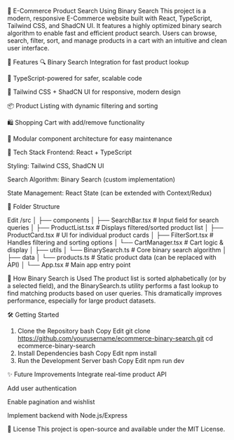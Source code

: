 🛒 E-Commerce Product Search Using Binary Search
This project is a modern, responsive E-Commerce website built with React, TypeScript, Tailwind CSS, and ShadCN UI. It features a highly optimized binary search algorithm to enable fast and efficient product search. Users can browse, search, filter, sort, and manage products in a cart with an intuitive and clean user interface.

🚀 Features
🔍 Binary Search Integration for fast product lookup

🧠 TypeScript-powered for safer, scalable code

💅 Tailwind CSS + ShadCN UI for responsive, modern design 

📦 Product Listing with dynamic filtering and sorting

🛍️ Shopping Cart with add/remove functionality

🧩 Modular component architecture for easy maintenance

🧱 Tech Stack
Frontend: React + TypeScript

Styling: Tailwind CSS, ShadCN UI

Search Algorithm: Binary Search (custom implementation)

State Management: React State (can be extended with Context/Redux)

📁 Folder Structure

Edit
/src
│
├── components
│   ├── SearchBar.tsx         # Input field for search queries
│   ├── ProductList.tsx       # Displays filtered/sorted product list
│   ├── ProductCard.tsx       # UI for individual product cards
│   ├── FilterSort.tsx        # Handles filtering and sorting options
│   └── CartManager.tsx       # Cart logic & display
│
├── utils
│   └── BinarySearch.ts       # Core binary search algorithm
│
├── data
│   └── products.ts           # Static product data (can be replaced with API)
│
└── App.tsx                   # Main app entry point


🧠 How Binary Search is Used
The product list is sorted alphabetically (or by a selected field), and the BinarySearch.ts utility performs a fast lookup to find matching products based on user queries. This dramatically improves performance, especially for large product datasets.

🛠️ Getting Started
1. Clone the Repository
bash
Copy
Edit
git clone https://github.com/yourusername/ecommerce-binary-search.git
cd ecommerce-binary-search
2. Install Dependencies
bash
Copy
Edit
npm install
3. Run the Development Server
bash
Copy
Edit
npm run dev


✨ Future Improvements
Integrate real-time product API

Add user authentication

Enable pagination and wishlist

Implement backend with Node.js/Express

📄 License
This project is open-source and available under the MIT License.

